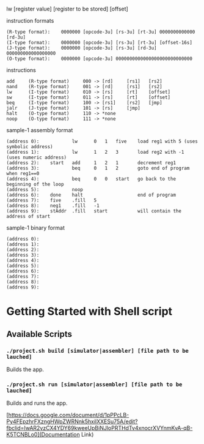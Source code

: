 lw [register value] [register to be stored] [offset]

instruction formats

    (R-type format):    0000000 [opcode-3u] [rs-3u] [rt-3u] 0000000000000 [rd-3u]
    (I-type format):    0000000 [opcode-3u] [rs-3u] [rt-3u] [offset-16s]
    (J-type format):    0000000 [opcode-3u] [rs-3u] [rd-3u] 000000000000000000
    (O-type format):    0000000 [opcode-3u] 0000000000000000000000000000

instructions

    add     (R-type format)     000 -> [rd]     [rs1]   [rs2]
    nand    (R-type format)     001 -> [rd]     [rs1]   [rs2]
    lw      (I-type format)     010 -> [rs]     [rt]    [offset]
    sw      (I-type format)     011 -> [rs]     [rt]    [offset]
    beq     (I-type format)     100 -> [rs1]    [rs2]   [jmp]
    jalr    (J-type format)     101 -> [rs]     [jmp]
    halt    (O-type format)     110 -> *none
    noop    (O-type format)     111 -> *none

sample-1 assembly format

    (address 0):            lw      0   1   five    load reg1 with 5 (uses symbolic address)
    (address 1):            lw      1   2   3       load reg2 with -1 (uses numeric address)
    (address 2):    start   add     1   2   1       decrement reg1
    (address 3):            beq     0   1   2       goto end of program when reg1==0
    (address 4):            beq     0   0   start   go back to the beginning of the loop
    (address 5):            noop
    (address 6):    done    halt                    end of program
    (address 7):    five    .fill   5
    (address 8):    neg1    .fill   -1
    (address 9):    stAddr  .fill   start           will contain the address of start

sample-1 binary format

    (address 0):
    (address 1):
    (address 2):
    (address 3):
    (address 4):
    (address 5):
    (address 6):
    (address 7):
    (address 8):
    (address 9):

# Getting Started with Shell script

## Available Scripts

### `./project.sh build [simulator|assembler] [file path to be lauched]`

Builds the app.

### `./project.sh run [simulator|assembler] [file path to be lauched]`

Builds and runs the app.

[https://docs.google.com/document/d/1pPPcLB-Py4FEpzhrFXzngHWpZWRNnk5hxilXXESu75A/edit?fbclid=IwAR2yzCX4YDY69kweeUpBiNJloPRTHdTv4xnocrXVYnmKvA-qB-K5TCNBLo0](Documentation Link)